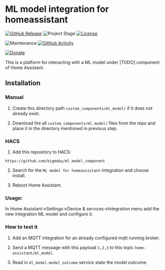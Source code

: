 # ML model integration for homeassistant

[![GitHub Release][releases-shield]][releases]
![Project Stage][project-stage-shield]
[![License][license-shield]](LICENSE.md)

![Maintenance][maintenance-shield]
[![GitHub Activity][commits-shield]][commits]

[![Donate](https://img.shields.io/badge/donate-BuyMeCoffee-yellow.svg)](https://www.buymeacoffee.com/bigmoby)

This is a platform for interacting with a ML model under [TODO] component of Home Assistant.

## Installation

### Manual

1. Create this directory path `custom_components/ml_model/` if it does not already exist.

2. Download the all `custom_components/ml_model/` files from the repo and place it in the directory mentioned in previous step.

### HACS

1. Add this repository to HACS:

```
https://github.com/bigmoby/ml_model_component
```

2. Search for the `ML model for homeassistant` integration and choose install.

3. Reboot Home Assistant.

### Usage:

In Home Assistant->Settings->Device & services->Integration menu add the new integration ML model and configure it.

### How to test it

1. Add an MQTT integration for an already configured mqtt running broker.

2. Send a MQTT message with this payload `1,2,3` to this topic `home-assistant/ml_model`.

3. Read in `ml_model.model_outcome` service state the model outcome.

[releases-shield]: https://img.shields.io/github/release/bigmoby/ml_model_component.svg
[releases]: https://github.com/bigmoby/ml_model_component/releases
[project-stage-shield]: https://img.shields.io/badge/project%20stage-production%20ready-brightgreen.svg
[license-shield]: https://img.shields.io/github/license/bigmoby/ml_model_component
[maintenance-shield]: https://img.shields.io/maintenance/yes/2024.svg
[commits-shield]: https://img.shields.io/github/commit-activity/y/bigmoby/ml_model_component.svg
[commits]: https://img.shields.io/github/commits/bigmoby/ml_model_component
